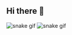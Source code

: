## Hi there 👋

<!--
**ninankh/ninankh** is a ✨ _special_ ✨ repository because its `README.md` (this file) appears on your GitHub profile.

Here are some ideas to get you started:

- 🔭 I’m currently studying in UM-JI
- 🌱 I’m currently learning STM32
-->

![snake gif](https://github.com/ninankh/ninankh/blob/output/github-snake-dark.svg)
![snake gif](https://github.com/ninankh/ninankh/blob/output/github-snake-dark.svg)
